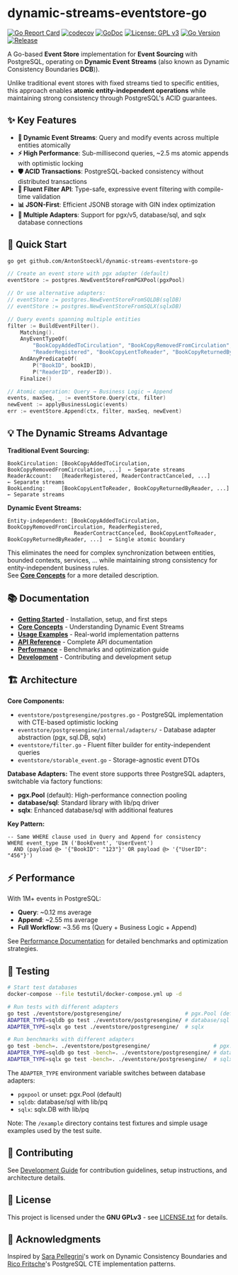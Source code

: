 # dynamic-streams-eventstore-go

[![Go Report Card](https://goreportcard.com/badge/github.com/AntonStoeckl/dynamic-streams-eventstore-go)](https://goreportcard.com/report/github.com/AntonStoeckl/dynamic-streams-eventstore-go)
[![codecov](https://codecov.io/gh/AntonStoeckl/dynamic-streams-eventstore-go/branch/main/graph/badge.svg)](https://codecov.io/gh/AntonStoeckl/dynamic-streams-eventstore-go)
[![GoDoc](https://godoc.org/github.com/AntonStoeckl/dynamic-streams-eventstore-go?status.svg)](https://godoc.org/github.com/AntonStoeckl/dynamic-streams-eventstore-go)
[![License: GPL v3](https://img.shields.io/badge/License-GPL%20v3-green.svg)](https://www.gnu.org/licenses/gpl-3.0)
[![Go Version](https://img.shields.io/github/go-mod/go-version/AntonStoeckl/dynamic-streams-eventstore-go)](https://github.com/AntonStoeckl/dynamic-streams-eventstore-go)
[![Release](https://img.shields.io/github/release-pre/AntonStoeckl/dynamic-streams-eventstore-go.svg)](https://github.com/AntonStoeckl/dynamic-streams-eventstore-go/releases)

A Go-based **Event Store** implementation for **Event Sourcing** with PostgreSQL, operating on **Dynamic Event Streams** (also known as Dynamic Consistency Boundaries **DCB**)).

Unlike traditional event stores with fixed streams tied to specific entities, this approach enables **atomic entity-independent operations** while maintaining strong consistency through PostgreSQL's ACID guarantees.

## ✨ Key Features

- **🔄 Dynamic Event Streams**: Query and modify events across multiple entities atomically
- **⚡ High Performance**: Sub-millisecond queries, ~2.5 ms atomic appends with optimistic locking
- **🛡️ ACID Transactions**: PostgreSQL-backed consistency without distributed transactions
- **🎯 Fluent Filter API**: Type-safe, expressive event filtering with compile-time validation
- **📊 JSON-First**: Efficient JSONB storage with GIN index optimization
- **🔗 Multiple Adapters**: Support for pgx/v5, database/sql, and sqlx database connections

## 🚀 Quick Start

```bash
go get github.com/AntonStoeckl/dynamic-streams-eventstore-go
```

```go
// Create an event store with pgx adapter (default)
eventStore := postgres.NewEventStoreFromPGXPool(pgxPool)

// Or use alternative adapters:
// eventStore := postgres.NewEventStoreFromSQLDB(sqlDB)
// eventStore := postgres.NewEventStoreFromSQLX(sqlxDB)

// Query events spanning multiple entities
filter := BuildEventFilter().
    Matching().
    AnyEventTypeOf(
        "BookCopyAddedToCirculation", "BookCopyRemovedFromCirculation",
        "ReaderRegistered", "BookCopyLentToReader", "BookCopyReturnedByReader").
    AndAnyPredicateOf(
        P("BookID", bookID),
        P("ReaderID", readerID)).
    Finalize()

// Atomic operation: Query → Business Logic → Append
events, maxSeq, _ := eventStore.Query(ctx, filter)
newEvent := applyBusinessLogic(events)
err := eventStore.Append(ctx, filter, maxSeq, newEvent)
```

## 💡 The Dynamic Streams Advantage

**Traditional Event Sourcing:**
```
BookCirculation: [BookCopyAddedToCirculation, BookCopyRemovedFromCirculation, ...]  ← Separate streams
ReaderAccount:   [ReaderRegistered, ReaderContractCanceled, ...]                    ← Separate streams  
BookLending:     [BookCopyLentToReader, BookCopyReturnedByReader, ...]              ← Separate streams
```

**Dynamic Event Streams:**
```
Entity-independent: [BookCopyAddedToCirculation, BookCopyRemovedFromCirculation, ReaderRegistered, 
                     ReaderContractCanceled, BookCopyLentToReader, BookCopyReturnedByReader, ...]  ← Single atomic boundary
```

This eliminates the need for complex synchronization between entities, bounded contexts, services, ...
while maintaining strong consistency for entity-independent business rules.  
See **[Core Concepts](./docs/core-concepts.md)** for a more detailed description.

## 📚 Documentation

- **[Getting Started](./docs/getting-started.md)** - Installation, setup, and first steps
- **[Core Concepts](./docs/core-concepts.md)** - Understanding Dynamic Event Streams
- **[Usage Examples](./docs/usage-examples.md)** - Real-world implementation patterns
- **[API Reference](./docs/api-reference.md)** - Complete API documentation
- **[Performance](./docs/performance.md)** - Benchmarks and optimization guide
- **[Development](./docs/development.md)** - Contributing and development setup

## 🏗️ Architecture

**Core Components:**
- `eventstore/postgresengine/postgres.go` - PostgreSQL implementation with CTE-based optimistic locking
- `eventstore/postgresengine/internal/adapters/` - Database adapter abstraction (pgx, sql.DB, sqlx)
- `eventstore/filter.go` - Fluent filter builder for entity-independent queries  
- `eventstore/storable_event.go` - Storage-agnostic event DTOs

**Database Adapters:**
The event store supports three PostgreSQL adapters, switchable via factory functions:
- **pgx.Pool** (default): High-performance connection pooling
- **database/sql**: Standard library with lib/pq driver  
- **sqlx**: Enhanced database/sql with additional features

**Key Pattern:**
```postgresql
-- Same WHERE clause used in Query and Append for consistency
WHERE event_type IN ('BookEvent', 'UserEvent') 
  AND (payload @> '{"BookID": "123"}' OR payload @> '{"UserID": "456"}')
```

## ⚡ Performance

With 1M+ events in PostgreSQL:
- **Query**: ~0.12 ms average
- **Append**: ~2.55 ms average  
- **Full Workflow**: ~3.56 ms (Query + Business Logic + Append)

See [Performance Documentation](./docs/performance.md) for detailed benchmarks and optimization strategies.

## 🧪 Testing

```bash
# Start test databases
docker-compose --file testutil/docker-compose.yml up -d

# Run tests with different adapters
go test ./eventstore/postgresengine/                    # pgx.Pool (default)
ADAPTER_TYPE=sqldb go test ./eventstore/postgresengine/ # database/sql  
ADAPTER_TYPE=sqlx go test ./eventstore/postgresengine/  # sqlx

# Run benchmarks with different adapters
go test -bench=. ./eventstore/postgresengine/                    # pgx.Pool (default)
ADAPTER_TYPE=sqldb go test -bench=. ./eventstore/postgresengine/ # database/sql
ADAPTER_TYPE=sqlx go test -bench=. ./eventstore/postgresengine/  # sqlx
```

The `ADAPTER_TYPE` environment variable switches between database adapters:
- `pgxpool` or unset: pgx.Pool (default)
- `sqldb`: database/sql with lib/pq
- `sqlx`: sqlx.DB with lib/pq

Note: The `/example` directory contains test fixtures and simple usage examples used by the test suite.

## 🤝 Contributing

See [Development Guide](./docs/development.md) for contribution guidelines, setup instructions, and architecture details.

## 📄 License

This project is licensed under the **GNU GPLv3** - see [LICENSE.txt](LICENSE.txt) for details.

## 🙏 Acknowledgments

Inspired by [Sara Pellegrini](https://sara.event-thinking.io/)'s work on Dynamic Consistency Boundaries and [Rico Fritsche](https://ricofritzsche.me/)'s PostgreSQL CTE implementation patterns.